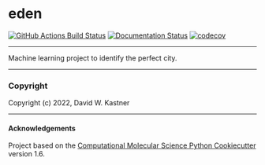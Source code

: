 eden
==============================
[//]: # (Badges)
[![GitHub Actions Build Status](https://github.com/davidkastner/eden/workflows/CI/badge.svg)](https://github.com/REPLACE_WITH_OWNER_ACCOUNT/eden/actions?query=workflow%3ACI)
[![Documentation Status](https://readthedocs.org/projects/eden/badge/?version=latest)](https://eden.readthedocs.io/en/latest/?badge=latest)
[![codecov](https://codecov.io/gh/davidkastner/eden/branch/master/graph/badge.svg)](https://codecov.io/gh/REPLACE_WITH_OWNER_ACCOUNT/eden/branch/master)

---
Machine learning project to identify the perfect city.

---
### Copyright

Copyright (c) 2022, David W. Kastner

---
#### Acknowledgements
 
Project based on the 
[Computational Molecular Science Python Cookiecutter](https://github.com/molssi/cookiecutter-cms) version 1.6.
